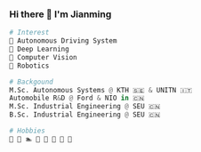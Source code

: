 ### Hi there 👋  I'm Jianming

<!--
<p align="left">
  <a href="https://jianminghan.nicepage.io/">
    <img src="https://user-images.githubusercontent.com/62132206/142753467-f3bf3324-1a9d-413d-830b-e2313f224e88.png" width="30">
  </a>
  <a href="https://www.linkedin.com/in/jianminghan/">
    <img src="https://user-images.githubusercontent.com/62132206/142753461-40c71c77-4f7c-4394-9093-065356dc6f60.png" width="30">
  </a> 
</p>
-->

```python
# Interest
🚗 Autonomous Driving System
🧠 Deep Learning
👀 Computer Vision
🤖️ Robotics

# Backgound
M.Sc. Autonomous Systems @ KTH 🇸🇪 & UNITN 🇮🇹
Automobile R&D @ Ford & NIO in 🇨🇳
M.Sc. Industrial Engineering @ SEU 🇨🇳
B.Sc. Industrial Engineering @ SEU 🇨🇳

# Hobbies
🏀 🏓 🏊 🎿 🏸️ 🎱 🚴 🚗
```

<!--
**jhan15/jhan15** is a ✨ _special_ ✨ repository because its `README.md` (this file) appears on your GitHub profile.

Here are some ideas to get you started:

- 🔭 I’m currently working on ...
- 🌱 I’m currently learning ...
- 👯 I’m looking to collaborate on ...
- 🤔 I’m looking for help with ...
- 💬 Ask me about ...
- 📫 How to reach me: ...
- 😄 Pronouns: ...
- ⚡ Fun fact: ...

<p align="center">
  <b>Some Links:</b><br>
  <a href="#">Link 1</a> |
  <a href="#">Link 2</a> |
  <a href="#">Link 3</a>
  <br><br>
  <img src="http://s.4cdn.org/image/title/105.gif">
</p>

<p align="left">
  <a href="https://jianminghan.nicepage.io/">
    <img src="https://user-images.githubusercontent.com/62132206/142752820-2e2e63a9-b8f2-4c72-bafb-0bc16c802190.png" width="20">
  </a>
  <a href="https://jianminghan.nicepage.io/">Link 2</a> 
  <a href="https://jianminghan.nicepage.io/">Link 3</a>
</p>


[<img src="https://user-images.githubusercontent.com/62132206/142752820-2e2e63a9-b8f2-4c72-bafb-0bc16c802190.png" width="50">](https://jianminghan.nicepage.io/)
-->
